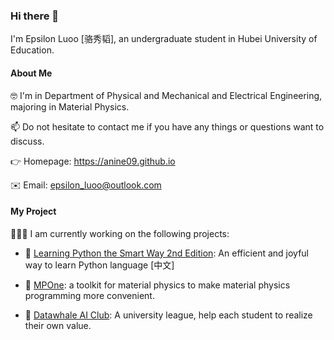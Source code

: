 ### Hi there 👋

I'm Epsilon Luoo [骆秀韬], an undergraduate student in Hubei University of Education.

#### About Me

🤓 I'm in Department of Physical and Mechanical and Electrical Engineering, majoring in Material Physics.

📫 Do not hesitate to contact me if you have any things or questions want to discuss.

👉 Homepage: <https://anine09.github.io>

✉️ Email: epsilon_luoo@outlook.com

#### My Project
🧑🏽‍💻 I am currently working on the following projects:

- 📖 [Learning Python the Smart Way 2nd Edition](https://datawhalechina.github.io/learn-python-the-smart-way-v2/): An efficient and joyful way to learn Python language [中文]

- 🚀 [MPOne](https://github.com/anine09/MPOne): a toolkit for material physics to make material physics programming more convenient.

- 🏫 [Datawhale AI Club](https://datawhalechina.github.io/ai-club/): A university league, help each student to realize their own value.
